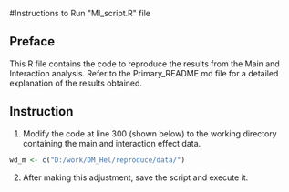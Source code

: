 #Instructions to Run "MI_script.R" file
## Preface
This R file contains the code to reproduce the results from the Main and Interaction analysis.
Refer to the Primary_README.md file for a detailed explanation of the results obtained.

## Instruction
1. Modify the code at line 300 (shown below) to the working directory containing the main and interaction effect data.
```R
wd_m <- c("D:/work/DM_Hel/reproduce/data/")
```
2. After making this adjustment, save the script and execute it.
